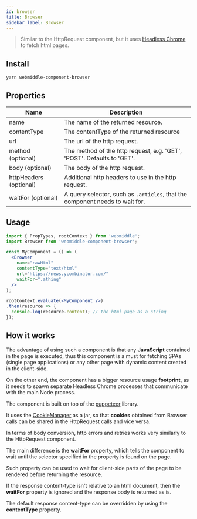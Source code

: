 ```yaml
---
id: browser
title: Browser
sidebar_label: Browser
---
```


> Similar to the HttpRequest component, but it uses [Headless Chrome](https://developers.google.com/web/updates/2017/04/headless-chrome) to fetch html pages.

## Install

```bash
yarn webmiddle-component-browser
```

## Properties

Name                   | Description
-----------------------|------------------------------------------------------
name                   | The name of the returned resource.
contentType            | The contentType of the returned resource
url                    | The url of the http request.
method (optional)      | The method of the http request, e.g. 'GET', 'POST'. Defaults to 'GET'.
body (optional)        | The body of the http request.
httpHeaders (optional) | Additional http headers to use in the http request.
waitFor (optional)     | A query selector, such as `.articles`, that the component needs to wait for.

## Usage

```jsx
import { PropTypes, rootContext } from 'webmiddle';
import Browser from 'webmiddle-component-browser';

const MyComponent = () => (
  <Browser
    name="rawHtml"
    contentType="text/html"
    url="https://news.ycombinator.com/"
    waitFor=".athing"
  />
);

rootContext.evaluate(<MyComponent />)
.then(resource => {
  console.log(resource.content); // the html page as a string
});
```

## How it works

The advantage of using such a component is that any **JavaScript**
contained in the page is executed, thus this component is a must for
fetching SPAs (single page applications) or any other page with dynamic
content created in the client-side.

On the other end, the component has a bigger resource usage **footprint**,
as it needs to spawn separate Headless Chrome processes that communicate with
the main Node process.

The component is built on top of the [puppeteer](https://github.com/GoogleChrome/puppeteer) library.

It uses the [CookieManager](https://github.com/webmiddle/webmiddle/tree/master/packages/webmiddle-manager-cookie)
as a jar, so that **cookies** obtained from
Browser calls can be shared in the HttpRequest calls and vice versa.

In terms of body conversion, http errors and retries works very
similarly to the HttpRequest component.

The main difference is the **waitFor** property, which tells the component
to wait until the selector specified in the property is found on the
page.

Such property can be used to wait for client-side parts of the page to
be rendered before returning the resource.

If the response content-type isn't relative to an html document,
then the **waitFor** property is ignored and the response body
is returned as is.

The default response content-type can be overridden by using the **contentType**
property.